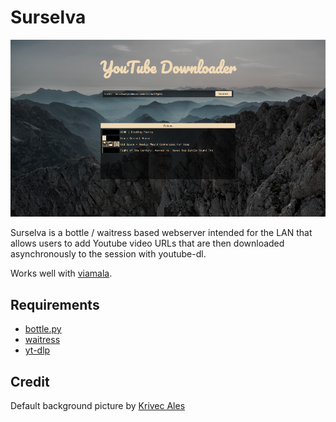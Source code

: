 # Surselva

![Screenshot](/screenshot.png?raw=true "Screenshot")

Surselva is a bottle / waitress based webserver intended for the LAN that allows users to add Youtube video URLs that are then downloaded asynchronously to the session with youtube-dl.

Works well with [viamala](https://github.com/krateng/viamala).

## Requirements

* [bottle.py](https://github.com/bottlepy/bottle)
* [waitress](https://github.com/Pylons/waitress)
* [yt-dlp](https://github.com/yt-dlp/yt-dlp)

## Credit

Default background picture by [Krivec Ales](https://dreamypixel.com)
